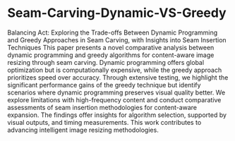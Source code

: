 # Seam-Carving-Dynamic-VS-Greedy
Balancing Act: Exploring the Trade-offs Between Dynamic Programming and Greedy Approaches in Seam Carving, with Insights into Seam Insertion Techniques
This paper presents a novel comparative analysis between dynamic programming and greedy algorithms for content-aware image resizing through seam carving. Dynamic programming offers global optimization but is computationally expensive, while the greedy approach prioritizes speed over accuracy. Through extensive testing, we highlight the significant performance gains of the greedy technique but identify scenarios where dynamic programming preserves visual quality better. We explore limitations with high-frequency content and conduct comparative assessments of seam insertion methodologies for content-aware expansion. The findings offer insights for algorithm selection, supported by visual outputs, and timing measurements. This work contributes to advancing intelligent image resizing methodologies.
